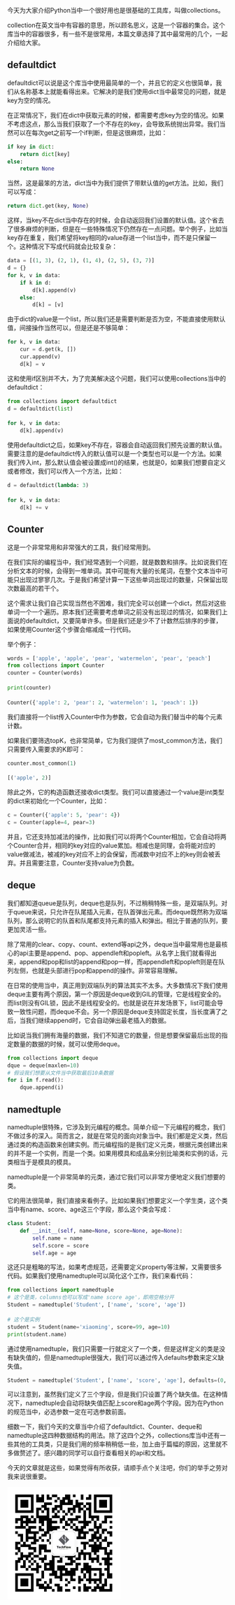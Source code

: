 今天为大家介绍Python当中一个很好用也是很基础的工具库，叫做collections。

collection在英文当中有容器的意思，所以顾名思义，这是一个容器的集合。这个库当中的容器很多，有一些不是很常用，本篇文章选择了其中最常用的几个，一起介绍给大家。

## defaultdict

defaultdict可以说是这个库当中使用最简单的一个，并且它的定义也很简单，我们从名称基本上就能看得出来。它解决的是我们使用dict当中最常见的问题，就是key为空的情况。

在正常情况下，我们在dict中获取元素的时候，都需要考虑key为空的情况。如果不考虑这点，那么当我们获取了一个不存在的key，会导致系统抛出异常。我们当然可以在每次get之前写一个if判断，但是这很麻烦，比如：

```python
if key in dict:
    return dict[key]
else:
    return None
```

当然，这是最笨的方法，dict当中为我们提供了带默认值的get方法。比如，我们可以写成：

```python
return dict.get(key, None)
```

这样，当key不在dict当中存在的时候，会自动返回我们设置的默认值。这个省去了很多麻烦的判断，但是在一些特殊情况下仍然存在一点问题。举个例子，比如当key存在重复，我们希望将key相同的value存进一个list当中，而不是只保留一个。这种情况下写成代码就会比较复杂：

```python
data = [(1, 3), (2, 1), (1, 4), (2, 5), (3, 7)]
d = {}
for k, v in data:
    if k in d:
        d[k].append(v)
    else:
        d[k] = [v]
```

由于dict的value是一个list，所以我们还是需要判断是否为空，不能直接使用默认值，间接操作当然可以，但是还是不够简单：

```python
for k, v in data:
    cur = d.get(k, [])
    cur.append(v)
    d[k] = v
```

这和使用if区别并不大，为了完美解决这个问题，我们可以使用collections当中的defaultdict：

```python
from collections import defaultdict
d = defaultdict(list)

for k, v in data:
    d[k].append(v)
```

使用defaultdict之后，如果key不存在，容器会自动返回我们预先设置的默认值。需要注意的是defaultdict传入的默认值可以是一个类型也可以是一个方法。如果我们传入int，那么默认值会被设置成int()的结果，也就是0，如果我们想要自定义或者修改，我们可以传入一个方法，比如：

```python
d = defaultdict(lambda: 3)

for k, v in data:
    d[k] += v
```

## Counter

这是一个非常常用和非常强大的工具，我们经常用到。

在我们实际的编程当中，我们经常遇到一个问题，就是数数和排序。比如说我们在分析文本的时候，会得到一堆单词。其中可能有大量的长尾词，在整个文本当中可能只出现过寥寥几次。于是我们希望计算一下这些单词出现过的数量，只保留出现次数最高的若干个。

这个需求让我们自己实现当然也不困难，我们完全可以创建一个dict，然后对这些单词一个一个遍历。原本我们还需要考虑单词之前没有出现过的情况，如果我们上面说的defaultdict，又要简单许多。但是我们还是少不了计数然后排序的步骤，如果使用Counter这个步骤会缩减成一行代码。

举个例子：

```python
words = ['apple', 'apple', 'pear', 'watermelon', 'pear', 'peach']
from collections import Counter
counter = Counter(words)

print(counter)

Counter({'apple': 2, 'pear': 2, 'watermelon': 1, 'peach': 1})
```

我们直接将一个list传入Counter中作为参数，它会自动为我们替当中的每个元素计数。

如果我们要筛选topK，也非常简单，它为我们提供了most_common方法，我们只需要传入需要求的K即可：

```python
counter.most_common(1)

[('apple', 2)]
```

除此之外，它的构造函数还接收dict类型。我们可以直接通过一个value是int类型的dict来初始化一个Counter，比如：

```python
c = Counter({'apple': 5, 'pear': 4})
c = Counter(apple=4, pear=3)
```

并且，它还支持加减法的操作，比如我们可以将两个Counter相加，它会自动将两个Counter合并，相同的key对应的value累加。相减也是同理，会将能对应的value做减法，被减的key对应不上的会保留，而减数中对应不上的key则会被丢弃。并且需要注意，Counter支持value为负数。

## deque

我们都知道queue是队列，deque也是队列，不过稍稍特殊一些，是双端队列。对于queue来说，只允许在队尾插入元素，在队首弹出元素。而deque既然称为双端队列，那么说明它的队首和队尾都支持元素的插入和弹出。相比于普通的队列，要更加灵活一些。

除了常用的clear、copy、count、extend等api之外，deque当中最常用也是最核心的api主要是append、pop、appendleft和popleft。从名字上我们就看得出来，append和pop和list的append和pop一样，而appendleft和popleft则是在队列左侧，也就是头部进行pop和append的操作。非常容易理解。

在日常的使用当中，真正用到双端队列的算法其实不太多。大多数情况下我们使用deque主要有两个原因，第一个原因是deque收到GIL的管理，它是线程安全的。而list则没有GIL锁，因此不是线程安全的。也就是说在并发场景下，list可能会导致一致性问题，而deque不会。另一个原因是deque支持固定长度，当长度满了之后，当我们继续append时，它会自动弹出最老插入的数据。

比如说当我们拥有海量的数据，我们不知道它的数量，但是想要保留最后出现的指定数量的数据的时候，就可以使用deque。

```python
from collections import deque
dque = deque(maxlen=10)
# 假设我们想要从文件当中获取最后10条数据
for i in f.read():
    dque.append(i)
```

## namedtuple

namedtuple很特殊，它涉及到元编程的概念。简单介绍一下元编程的概念，我们不做过多的深入。简而言之，就是在常见的面向对象当中。我们都是定义类，然后通过类的构造函数来创建实例。而元编程指的是我们定义元类，根据元类创建出来的并不是一个实例，而是一个类。如果用模具和成品来分别比喻类和实例的话，元类相当于是模具的模具。

namedtuple是一个非常简单的元类，通过它我们可以非常方便地定义我们想要的类。

它的用法很简单，我们直接来看例子。比如如果我们想要定义一个学生类，这个类当中有name、score、age这三个字段，那么这个类会写成：

```python
class Student:
    def __init__(self, name=None, score=None, age=None):
        self.name = name
        self.score = score
        self.age = age
```
这还只是粗略的写法，如果考虑规范，还需要定义property等注解，又需要很多代码。如果我们使用namedtuple可以简化这个工作，我们来看代码：

```python
from collections import namedtuple
# 这个是类，columns也可以写成'name score age'，即用空格分开
Student = namedtuple('Student', ['name', 'score', 'age'])

# 这个是实例
student = Student(name='xiaoming', score=99, age=10)
print(student.name)
```

通过使用namedtuple，我们只需要一行就定义了一个类，但是这样定义的类是没有缺失值的，但是namedtuple很强大，我们可以通过传入defaults参数来定义缺失值。

```python
Student = namedtuple('Student', ['name', 'score', 'age'], defaults=(0, 0))
```

可以注意到，虽然我们定义了三个字段，但是我们只设置了两个缺失值。在这种情况下，namedtuple会自动将缺失值匹配上score和age两个字段。因为在Python的规范当中，必选参数一定在可选参数前面。

细数一下，我们今天的文章当中介绍了defaultdict、Counter、deque和namedtuple这四种数据结构的用法。除了这四个之外，collections库当中还有一些其他的工具类，只是我们用的频率稍稍低一些，加上由于篇幅的原因，这里就不多做赘述了。感兴趣的同学可以自行查看相关的api和文档。

今天的文章就是这些，如果觉得有所收获，请顺手点个关注吧，你们的举手之劳对我来说很重要。

![IMAGE](resources/B7AE373ACC841036368D0E2FA480D876.jpg)
